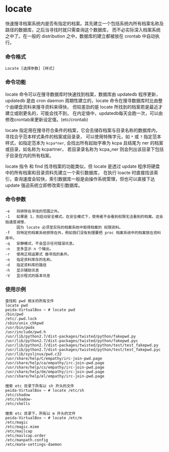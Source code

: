 locate
===

快速搜寻档案系统内是否有指定的档案。其先建立一个包括系统内所有档案名称及路径的数据库，之后当寻找时就只需查询这个数据库，
而不必实际深入档案系统之中了。在一般的 distribution 之中，数据库的建立都被放在 crontab 中自动执行。

### 命令格式

```
Locate [选择参数] [样式]
```

### 命令功能

locate 命令可以在搜寻数据库时快速找到档案，数据库由 updatedb 程序更新，
updatedb 是由 cron daemon 周期性建立的，locate 命令在搜寻数据库时比由整个由硬盘资料来搜寻资料来得快，
但较差劲的是 locate 所找到的档案若是最近才建立或刚更名的，可能会找不到，
在内定值中，updatedb每天会跑一次，可以由修改crontab来更新设定值。(etc/crontab)

locate 指定用在搜寻符合条件的档案，它会去储存档案与目录名称的数据库内，寻找合乎范本样式条件的档案或目录录，
可以使用特殊字元，如 `*` 或 `?` 指定范本样式，如指定范本为 `kcpa*ner`,
会找出所有起始字串为 kcpa 且结尾为 ner 的档案或目录，如名称为 kcpartner，
若目录录名称为 kcpa_ner 则会列出该目录下包括子目录在内的所有档案。

locate 指令 和 find 找寻档案的功能类似，但 locate 是透过 update 程序将硬盘中的所有档案和目录资料先建立一个索引数据库，
在执行 loacte 时直接找该索引，查询速度会较快，索引数据库一般是由操作系统管理，但也可以直接下达 update 强迫系统立即修改索引数据库。

### 命令参数

```
-e   将排除在寻找的范围之外。
-1   如果是 1，则启动安全模式。在安全模式下，使用者不会看到权限无法看到的档案。这会始速度减慢，
     因为 locate 必须至实际的档案系统中取得档案的	权限资料。
-f   将特定的档案系统排除在外，例如我们没有到理要把 proc 档案系统中的档案放在资料库中。
-q   安静模式，不会显示任何错误讯息。
-n   至多显示 n 个输出。
-r   使用正规运算式 做寻找的条件。
-o   指定资料库存的名称。
-d   指定资料库的路径
-h   显示辅助讯息
-V   显示程式的版本讯息
```

### 使用示例

```
查找和 pwd 相关的所有文件
locate pwd
peida-VirtualBox ~ # locate pwd
/bin/pwd
/etc/.pwd.lock
/sbin/unix_chkpwd
/usr/bin/pwdx
/usr/include/pwd.h
/usr/lib/python2.7/dist-packages/twisted/python/fakepwd.py
/usr/lib/python2.7/dist-packages/twisted/python/fakepwd.pyc
/usr/lib/python2.7/dist-packages/twisted/python/test/test_fakepwd.py
/usr/lib/python2.7/dist-packages/twisted/python/test/test_fakepwd.pyc
/usr/lib/syslinux/pwd.c32
/usr/share/help/C/empathy/irc-join-pwd.page
/usr/share/help/ca/empathy/irc-join-pwd.page
/usr/share/help/cs/empathy/irc-join-pwd.page
/usr/share/help/de/empathy/irc-join-pwd.page
/usr/share/help/el/empathy/irc-join-pwd.page

搜索 etc 目录下所有以 sh 开头的文件
peida-VirtualBox ~ # locate /etc/sh
/etc/shadow
/etc/shadow-
/etc/shells

搜索 etc 目录下，所有以 m 开头的文件
peida-VirtualBox ~ # locate /etc/m
/etc/magic
/etc/magic.mime
/etc/mailcap
/etc/mailcap.order
/etc/manpath.config
/etc/mate-settings-daemon
```
